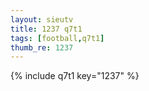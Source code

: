 ```yaml
--- 
layout: sieutv
title: 1237 q7t1
tags: [football,q7t1]
thumb_re: 1237
---
```

{% include q7t1 key="1237" %} 
